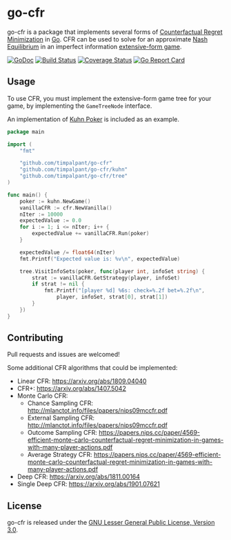 go-cfr
======

go-cfr is a package that implements several forms of [Counterfactual Regret Minimization](https://www.quora.com/What-is-an-intuitive-explanation-of-counterfactual-regret-minimization) in [Go](https://golang.org).
CFR can be used to solve for an approximate [Nash Equilibrium](https://en.wikipedia.org/wiki/Nash_equilibrium)
in an imperfect information [extensive-form game](https://en.wikipedia.org/wiki/Extensive-form_game).

[![GoDoc](https://godoc.org/github.com/timpalpant/go-cfr?status.svg)](http://godoc.org/github.com/timpalpant/go-cfr)
[![Build Status](https://travis-ci.org/timpalpant/go-cfr.svg?branch=master)](https://travis-ci.org/timpalpant/go-cfr)
[![Coverage Status](https://coveralls.io/repos/timpalpant/go-cfr/badge.svg?branch=master&service=github)](https://coveralls.io/github/timpalpant/go-cfr?branch=master)
[![Go Report Card](https://goreportcard.com/badge/github.com/timpalpant/go-cfr)](https://goreportcard.com/badge/github.com/timpalpant/go-cfr)

## Usage

To use CFR, you must implement the extensive-form game tree for your game,
by implementing the `GameTreeNode` interface.

An implementation of [Kuhn Poker](https://en.wikipedia.org/wiki/Kuhn_poker) is included
as an example.

```Go
package main

import (
	"fmt"

	"github.com/timpalpant/go-cfr"
	"github.com/timpalpant/go-cfr/kuhn"
	"github.com/timpalpant/go-cfr/tree"
)

func main() {
	poker := kuhn.NewGame()
	vanillaCFR := cfr.NewVanilla()
	nIter := 10000
	expectedValue := 0.0
	for i := 1; i <= nIter; i++ {
		expectedValue += vanillaCFR.Run(poker)
	}

	expectedValue /= float64(nIter)
	fmt.Printf("Expected value is: %v\n", expectedValue)

	tree.VisitInfoSets(poker, func(player int, infoSet string) {
		strat := vanillaCFR.GetStrategy(player, infoSet)
		if strat != nil {
			fmt.Printf("[player %d] %6s: check=%.2f bet=%.2f\n",
				player, infoSet, strat[0], strat[1])
		}
	})
}
```

## Contributing

Pull requests and issues are welcomed!

Some additional CFR algorithms that could be implemented:

- Linear CFR: https://arxiv.org/abs/1809.04040
- CFR+: https://arxiv.org/abs/1407.5042
- Monte Carlo CFR:
    - Chance Sampling CFR: http://mlanctot.info/files/papers/nips09mccfr.pdf
    - External Sampling CFR: http://mlanctot.info/files/papers/nips09mccfr.pdf
    - Outcome Sampling CFR: https://papers.nips.cc/paper/4569-efficient-monte-carlo-counterfactual-regret-minimization-in-games-with-many-player-actions.pdf
    - Average Strategy CFR: https://papers.nips.cc/paper/4569-efficient-monte-carlo-counterfactual-regret-minimization-in-games-with-many-player-actions.pdf
- Deep CFR: https://arxiv.org/abs/1811.00164
- Single Deep CFR: https://arxiv.org/abs/1901.07621

## License

go-cfr is released under the [GNU Lesser General Public License, Version 3.0](https://www.gnu.org/licenses/lgpl-3.0.en.html).
